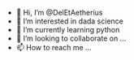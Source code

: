 - 👋 Hi, I’m @DelEtAetherius
- 👀 I’m interested in dada science 
- 🌱 I’m currently learning python
- 💞️ I’m looking to collaborate on ... 
- 📫 How to reach me ...

<!---
DelEtAetherius/DelEtAetherius is a ✨ special ✨ repository because its `README.md` (this file) appears on your GitHub profile.
You can click the Preview link to take a look at your changes.
--->
